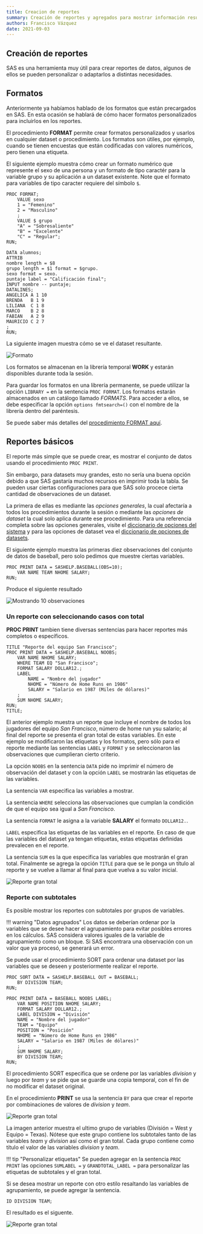 ```yaml
---
title: Creacion de reportes
summary: Creación de reportes y agregados para mostrar información resumida.
authors: Francisco Vázquez
date: 2021-09-03
---
```


## Creación de reportes

SAS es una herramienta muy útil para crear reportes de datos, algunos de ellos se pueden personalizar o adaptarlos a distintas necesidades.

## Formatos

Anteriormente ya habíamos hablado de los formatos que están precargados en SAS. En esta ocasión se hablará de cómo hacer formatos personalizados para incluirlos en los reportes.

El procedimiento **FORMAT** permite crear formatos personalizados y usarlos en cualquier dataset o procedimiento. Los formatos son útiles, por ejemplo, cuando se tienen encuestas que están codificadas con valores numéricos, pero tienen una etiqueta. 

El siguiente ejemplo muestra cómo crear un formato numérico que represente el sexo de una persona y un formato de tipo caractér para la variable grupo y su aplicación a un dataset existente. Note que el formato para variables de tipo caracter requiere del símbolo `$`.

````sas
PROC FORMAT;
    VALUE sexo
    1 = "Femenino"
    2 = "Masculino"
    ;
    VALUE $ grupo
    "A" = "Sobresaliente"
    "B" = "Excelente"
    "C" = "Regular";
RUN;

DATA alumnos;
ATTRIB
nombre length = $8 
grupo length = $1 format = $grupo.
sexo format = sexo.
puntaje label = "Calificación final";
INPUT nombre -- puntaje;
DATALINES;
ANGELICA A 1 10
BRENDA   B 1 9
LILIANA  C 1 8
MARCO    B 2 8
FABIAN   A 2 9
MAURICIO C 2 7
;
RUN;
````

La siguiente imagen muestra cómo se ve el dataset resultante.

![Formato](img/formato.png)

Los formatos se almacenan en la librería temporal **WORK** y estarán disponibles durante toda la sesión.

Para guardar los formatos en una librería permanente, se puede utilizar la opción `LIBRARY =` en la sentencia `PROC FORMAT`. Los formatos estarán almacenados en un catálogo llamado *FORMATS*. Para acceder a ellos, se debe especificar la opción `options fmtsearch=()` con el nombre de la librería dentro del paréntesis.

Se puede saber más detalles del [procedimiento FORMAT aquí](https://documentation.sas.com/doc/es/pgmsascdc/9.4_3.5/proc/p1xidhqypi0fnwn1if8opjpqpbmn.htm).

## Reportes básicos

El reporte más simple que se puede crear, es mostrar el conjunto de datos usando el procedimiento `PROC PRINT`.

Sin embargo, para datasets muy grandes, esto no sería una buena opción debido a que SAS gastaría muchos recursos en imprimir toda la tabla. Se pueden usar ciertas configuraciones para que SAS solo procece cierta cantidad de observaciones de un dataset.

La primera de ellas es mediante las *opciones generales*, la cual afectaría a todos los procedimientos durante la sesión o mediante las *opciones de dataset* la cual solo aplica durante ese procedimiento. Para una referencia completa sobre las opciones generales, visite el [diccionario de opciones del sistema](https://documentation.sas.com/doc/es/pgmsascdc/9.4_3.5/lesysoptsref/p1tmgku1vq7pwqn1iqioeflxgec1.htm) y para las opciones de dataset vea el [diccionario de opciones de datasets](https://documentation.sas.com/doc/es/pgmsascdc/9.4_3.5/ledsoptsref/p1pczmnhbq4axpn1l15s9mk6mobp.htm).

El siguiente ejemplo muestra las primeras diez observaciones del conjunto de datos de baseball, pero solo pedimos que muestre ciertas variables.

````sas
PROC PRINT DATA = SASHELP.BASEBALL(OBS=10);
    VAR NAME TEAM NHOME SALARY;
RUN;
````

Produce el siguiente resultado

![Mostrando 10 observaciones](img/print1.png)

### Un reporte con seleccionando casos con total

**PROC PRINT** tambien tiene diversas sentencias para hacer reportes más completos o específicos.

````sas
TITLE "Reporte del equipo San Francisco";
PROC PRINT DATA = SASHELP.BASEBALL NOOBS;
    VAR NAME NHOME SALARY;
    WHERE TEAM EQ "San Francisco";
    FORMAT SALARY DOLLAR12.;
    LABEL 
        NAME = "Nombre del jugador"
        NHOME = "Número de Home Runs en 1986"
        SALARY = "Salario en 1987 (Miles de dólares)"
    ;
    SUM NHOME SALARY;
RUN;
TITLE;
````

El anterior ejemplo muestra un reporte que incluye el nombre de todos los jugadores del equipo *San Francisco*, número de home run ysu salario; al final del reporte se presenta el gran total de estas variables. En este ejemplo se modificaron las etiquetas y los formatos, pero sólo para el reporte mediante las sentencias `LABEL` y `FORMAT` y se seleccionaron las observaciones que cumplieran cierto criterio.

La opción `NOOBS` en la sentencia `DATA` pide no imprimir el número de observación del dataset y con la opción `LABEL` se mostrarán las etiquetas de las variables.

La sentencia `VAR` especifica las variables a mostrar.

La sentencia `WHERE` selecciona las observaciones que cumplan la condición de que el equipo sea igual a *San Francisco*.

La sentencia `FORMAT` le asigna a la variable **SALARY** el formato `DOLLAR12.`.

`LABEL` especifica las etiquetas de las variables en el reporte. En caso de que las variables del dataset ya tengan etiquetas, estas etiquetas definidas prevalecen en el reporte.

La sentencia `SUM` es la que especifica las variables que mostrarán el gran total. Finalmente se agrega la opción `TITLE` para que se le ponga un título al reporte y se vuelve a llamar al final para que vuelva a su valor inicial.

![Reporte gran total](img/print2.png)

### Reporte con subtotales

Es posible mostrar los reportes con subtotales por grupos de variables.

!!! warning "Datos agrupados"
    Los datos se deberían ordenar por la variables que se desee hacer el agrupamiento para evitar posibles errores en los cálculos. SAS considera valores iguales de la variable de agrupamiento como un bloque. Si SAS encontrara una observación con un valor que ya procesó, se generará un error.

Se puede usar el procedimiento SORT para ordenar una dataset por las variables que se deseen y posteriormente realizar el reporte.

````sas
PROC SORT DATA = SASHELP.BASEBALL OUT = BASEBALL;
    BY DIVISION TEAM;
RUN;

PROC PRINT DATA = BASEBALL NOOBS LABEL;
    VAR NAME POSITION NHOME SALARY;
    FORMAT SALARY DOLLAR12.;
    LABEL DIVISION = "División"
    NAME = "Nombre del jugador"
    TEAM = "Equipo"
    POSITION = "Posición"
    NHOME = "Número de Home Runs en 1986"
    SALARY = "Salario en 1987 (Miles de dólares)"
    ;
    SUM NHOME SALARY;
    BY DIVISION TEAM;
RUN;
````

El procedimiento SORT especifica que se ordene por las variables *division* y luego por *team* y se pide que se guarde una copia temporal, con el fin de no modificar el dataset original.

En el procedimiento **PRINT** se usa la sentencia `BY` para que crear el reporte por combinaciones de valores de *division* y *team*.

![Reporte gran total](img/print3.png)

La imagen anterior muestra el ultimo grupo de variables (División = West y Equipo = Texas). Nótese que este grupo contiene los subtotales tanto de las variables *team* y *division* así como el gran total. Cada grupo contiene como título el valor de las variables *division* y *team*.

!!! tip "Personalizar etiquetas"
    Se pueden agregar en la sentencia `PROC PRINT` las opciones `SUMLABEL =` y `GRANDTOTAL_LABEL =` para personalizar las etiquetas de subtotales y el gran total.

Si se desea mostrar un reporte con otro estilo resaltando las variables de agrupamiento, se puede agregar la sentencia.

`ID DIVISION TEAM;`

El resultado es el siguente.

![Reporte gran total](img/print4.png)
